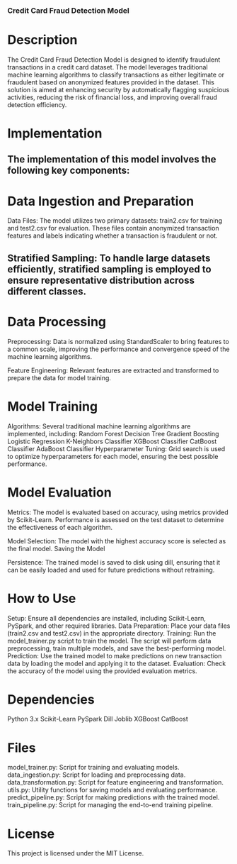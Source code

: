 ### Credit Card Fraud Detection Model

# Description
The Credit Card Fraud Detection Model is designed to identify fraudulent transactions in a credit card dataset. The model leverages traditional machine learning algorithms to classify transactions as either legitimate or fraudulent based on anonymized features provided in the dataset. This solution is aimed at enhancing security by automatically flagging suspicious activities, reducing the risk of financial loss, and improving overall fraud detection efficiency.

# Implementation
## The implementation of this model involves the following key components:

# Data Ingestion and Preparation

 Data Files: The model utilizes two primary datasets: train2.csv for training and test2.csv for evaluation. These files contain anonymized transaction features and labels indicating whether a transaction is fraudulent or not.
## Stratified Sampling: To handle large datasets efficiently, stratified sampling is employed to ensure representative distribution across different classes.

# Data Processing

 Preprocessing: Data is normalized using StandardScaler to bring features to a common scale, improving the performance and convergence speed of the machine learning algorithms.

 Feature Engineering: Relevant features are extracted and transformed to prepare the data for model training.

# Model Training

 Algorithms: Several traditional machine learning algorithms are implemented, including:
 Random Forest
 Decision Tree
 Gradient Boosting
 Logistic Regression
 K-Neighbors Classifier
 XGBoost Classifier
 CatBoost Classifier
 AdaBoost Classifier
 Hyperparameter Tuning: Grid search is used to optimize hyperparameters for each model, ensuring the best possible performance.

# Model Evaluation

 Metrics: The model is evaluated based on accuracy, using metrics provided by Scikit-Learn. Performance is assessed on the test dataset to determine the effectiveness of each algorithm.

 Model Selection: The model with the highest accuracy score is selected as the final model.
Saving the Model

 Persistence: The trained model is saved to disk using dill, ensuring that it can be easily loaded and used for future predictions without retraining.

# How to Use
 Setup: Ensure all dependencies are installed, including Scikit-Learn, PySpark, and other required libraries.
 Data Preparation: Place your data files (train2.csv and test2.csv) in the appropriate directory.
 Training: Run the model_trainer.py script to train the model. The script will perform data preprocessing, train multiple models, and save the best-performing model.
 Prediction: Use the trained model to make predictions on new transaction data by loading the model and applying it to the dataset.
 Evaluation: Check the accuracy of the model using the provided evaluation metrics.

# Dependencies
 Python 3.x
 Scikit-Learn
 PySpark
 Dill
 Joblib
 XGBoost
 CatBoost

# Files
 model_trainer.py: Script for training and evaluating models.
 data_ingestion.py: Script for loading and preprocessing data.
 data_transformation.py: Script for feature engineering and transformation.
 utils.py: Utility functions for saving models and evaluating performance.
 predict_pipeline.py: Script for making predictions with the trained model.
 train_pipeline.py: Script for managing the end-to-end training pipeline.

# License
 This project is licensed under the MIT License.
